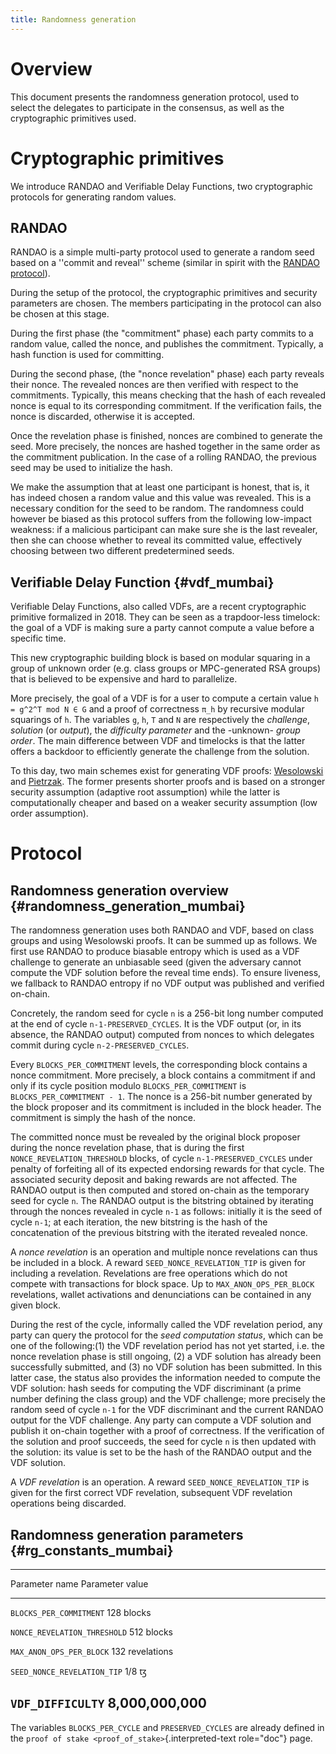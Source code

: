 ```yaml
---
title: Randomness generation
---
```


# Overview

This document presents the randomness generation protocol, used to
select the delegates to participate in the consensus, as well as the
cryptographic primitives used.

# Cryptographic primitives

We introduce RANDAO and Verifiable Delay Functions, two cryptographic
protocols for generating random values.

## RANDAO

RANDAO is a simple multi-party protocol used to generate a random seed
based on a \'\'commit and reveal\'\' scheme (similar in spirit with the
[RANDAO protocol](https://github.com/randao/randao)).

During the setup of the protocol, the cryptographic primitives and
security parameters are chosen. The members participating in the
protocol can also be chosen at this stage.

During the first phase (the \"commitment\" phase) each party commits to
a random value, called the nonce, and publishes the commitment.
Typically, a hash function is used for committing.

During the second phase, (the \"nonce revelation\" phase) each party
reveals their nonce. The revealed nonces are then verified with respect
to the commitments. Typically, this means checking that the hash of each
revealed nonce is equal to its corresponding commitment. If the
verification fails, the nonce is discarded, otherwise it is accepted.

Once the revelation phase is finished, nonces are combined to generate
the seed. More precisely, the nonces are hashed together in the same
order as the commitment publication. In the case of a rolling RANDAO,
the previous seed may be used to initialize the hash.

We make the assumption that at least one participant is honest, that is,
it has indeed chosen a random value and this value was revealed. This is
a necessary condition for the seed to be random. The randomness could
however be biased as this protocol suffers from the following low-impact
weakness: if a malicious participant can make sure she is the last
revealer, then she can choose whether to reveal its committed value,
effectively choosing between two different predetermined seeds.

## Verifiable Delay Function {#vdf_mumbai}

Verifiable Delay Functions, also called VDFs, are a recent cryptographic
primitive formalized in 2018. They can be seen as a trapdoor-less
timelock: the goal of a VDF is making sure a party cannot compute a
value before a specific time.

This new cryptographic building block is based on modular squaring in a
group of unknown order (e.g. class groups or MPC-generated RSA groups)
that is believed to be expensive and hard to parallelize.

More precisely, the goal of a VDF is for a user to compute a certain
value `h = g^2^T mod N ∈ G` and a proof of correctness `π_h` by
recursive modular squarings of `h`. The variables `g`, `h`, `T` and `N`
are respectively the *challenge*, *solution* (or *output*), the
*difficulty parameter* and the -unknown- *group order*. The main
difference between VDF and timelocks is that the latter offers a
backdoor to efficiently generate the challenge from the solution.

To this day, two main schemes exist for generating VDF proofs:
[Wesolowski](https://eprint.iacr.org/2018/623) and
[Pietrzak](https://eprint.iacr.org/2018/627). The former presents
shorter proofs and is based on a stronger security assumption (adaptive
root assumption) while the latter is computationally cheaper and based
on a weaker security assumption (low order assumption).

# Protocol

## Randomness generation overview {#randomness_generation_mumbai}

The randomness generation uses both RANDAO and VDF, based on class
groups and using Wesolowski proofs. It can be summed up as follows. We
first use RANDAO to produce biasable entropy which is used as a VDF
challenge to generate an unbiasable seed (given the adversary cannot
compute the VDF solution before the reveal time ends). To ensure
liveness, we fallback to RANDAO entropy if no VDF output was published
and verified on-chain.

Concretely, the random seed for cycle `n` is a 256-bit long number
computed at the end of cycle `n-1-PRESERVED_CYCLES`. It is the VDF
output (or, in its absence, the RANDAO output) computed from nonces to
which delegates commit during cycle `n-2-PRESERVED_CYCLES`.

Every `BLOCKS_PER_COMMITMENT` levels, the corresponding block contains a
nonce commitment. More precisely, a block contains a commitment if and
only if its cycle position modulo `BLOCKS_PER_COMMITMENT` is
`BLOCKS_PER_COMMITMENT - 1`. The nonce is a 256-bit number generated by
the block proposer and its commitment is included in the block header.
The commitment is simply the hash of the nonce.

The committed nonce must be revealed by the original block proposer
during the nonce revelation phase, that is during the first
`NONCE_REVELATION_THRESHOLD` blocks, of cycle `n-1-PRESERVED_CYCLES`
under penalty of forfeiting all of its expected endorsing rewards for
that cycle. The associated security deposit and baking rewards are not
affected. The RANDAO output is then computed and stored on-chain as the
temporary seed for cycle `n`. The RANDAO output is the bitstring
obtained by iterating through the nonces revealed in cycle `n-1` as
follows: initially it is the seed of cycle `n-1`; at each iteration, the
new bitstring is the hash of the concatenation of the previous bitstring
with the iterated revealed nonce.

A *nonce revelation* is an operation and multiple nonce revelations can
thus be included in a block. A reward `SEED_NONCE_REVELATION_TIP` is
given for including a revelation. Revelations are free operations which
do not compete with transactions for block space. Up to
`MAX_ANON_OPS_PER_BLOCK` revelations, wallet activations and
denunciations can be contained in any given block.

During the rest of the cycle, informally called the VDF revelation
period, any party can query the protocol for the *seed computation
status*, which can be one of the following:(1) the VDF revelation period
has not yet started, i.e. the nonce revelation phase is still ongoing,
(2) a VDF solution has already been successfully submitted, and (3) no
VDF solution has been submitted. In this latter case, the status also
provides the information needed to compute the VDF solution: hash seeds
for computing the VDF discriminant (a prime number defining the class
group) and the VDF challenge; more precisely the random seed of cycle
`n-1` for the VDF discriminant and the current RANDAO output for the VDF
challenge. Any party can compute a VDF solution and publish it on-chain
together with a proof of correctness. If the verification of the
solution and proof succeeds, the seed for cycle `n` is then updated with
the solution: its value is set to be the hash of the RANDAO output and
the VDF solution.

A *VDF revelation* is an operation. A reward `SEED_NONCE_REVELATION_TIP`
is given for the first correct VDF revelation, subsequent VDF revelation
operations being discarded.

## Randomness generation parameters {#rg_constants_mumbai}

  -----------------------------------------------------------------------
  Parameter name                                   Parameter value
  ------------------------------------------------ ----------------------
  `BLOCKS_PER_COMMITMENT`                          128 blocks

  `NONCE_REVELATION_THRESHOLD`                     512 blocks

  `MAX_ANON_OPS_PER_BLOCK`                         132 revelations

  `SEED_NONCE_REVELATION_TIP`                      1/8 ꜩ

  `VDF_DIFFICULTY`                                 8,000,000,000
  -----------------------------------------------------------------------

The variables `BLOCKS_PER_CYCLE` and `PRESERVED_CYCLES` are already
defined in the `proof of stake <proof_of_stake>`{.interpreted-text
role="doc"} page.
